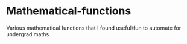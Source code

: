 # Mathematical-functions
Various mathematical functions that I found useful/fun to automate for undergrad maths

